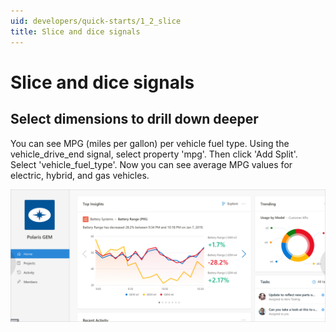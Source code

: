 ```yaml
---
uid: developers/quick-starts/1_2_slice
title: Slice and dice signals
---
```

# Slice and dice signals

## Select dimensions to drill down deeper 

You can see MPG (miles per gallon) per vehicle fuel type. Using the vehicle_drive_end signal, select property 'mpg'. Then click 'Add Split'. Select 'vehicle_fuel_type'. Now you can see average MPG values for electric, hybrid, and gas vehicles. 

![MPG per vehicle fuel type](use-metric.png)




